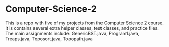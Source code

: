 Computer-Science-2
==================

This is a repo with five of my projects from the Computer Science 2 course. It is contains several extra helper classes, test classes, and practice files. The main assignments include: GenericBST.java, Program1.java, Treaps.java, Toposort.java, Topopath.java
